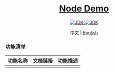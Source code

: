 <h1 align="center">
  <a href="https://github.com/chuxin-cs" target="_blank">Node Demo</a>
</h1>

<p align="center">
    <a href="https://nodejs.cn/">
        <img alt="JDK" src="https://img.shields.io/badge/node-18.0.0-orange.svg"/>
    </a>
    <a href="https://cn.vitejs.dev/guide/">
        <img alt="JDK" src="https://img.shields.io/badge/Vite-4.0.0-orange.svg"/>
    </a>
</p>

<p align="center">
  <span>中文 | <a href="./README.md">English</a></span>
</p>

### 功能清单
| 功能名称  |  文档链接  | 功能描述 |
| -------- | --------- |--------- |
|   |     |  |
